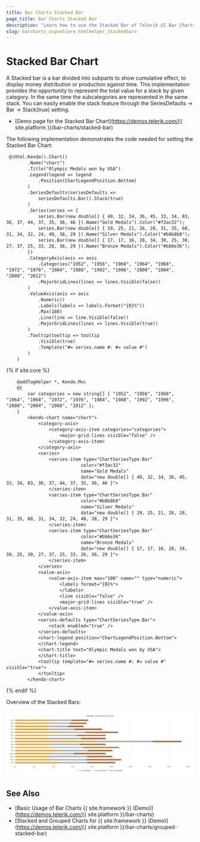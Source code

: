 ```yaml
---
title: Bar Charts Stacked Bar
page_title: Bar Charts Stacked Bar
description: "Learn how to use the Stacked Bar of Telerik UI Bar Charts component for {{ site.framework }}."
slug: barcharts_aspnetcore_htmlhelper_stackedbars
---
```


# Stacked Bar Chart

A Stacked bar is a bar divided into subparts to show cumulative effect, to display money distribution or production against time. This implementation provides the opportunity to represent the total value for a stack by given category. In the same time the subcategories are represented in the same stack. You can easily enable the stack feature through the SeriesDefaults -> Bar -> Stack(true) setting.

* [Demo page for the Stacked Bar Chart](https://demos.telerik.com/{{ site.platform }}/bar-charts/stacked-bar)

The following implementation demonstrates the code needed for setting the Stacked Bar Chart:

```HtmlHelper
 @(Html.Kendo().Chart()
        .Name("chart")
        .Title("Olympic Medals won by USA")
        .Legend(legend => legend
            .Position(ChartLegendPosition.Bottom)
        )
        .SeriesDefaults(seriesDefaults =>
            seriesDefaults.Bar().Stack(true)
        )
        .Series(series => {
            series.Bar(new double[] { 40, 32, 34, 36, 45, 33, 34, 83, 36, 37, 44, 37, 35, 36, 46 }).Name("Gold Medals").Color("#f3ac32");
            series.Bar(new double[] { 19, 25, 21, 26, 28, 31, 35, 60, 31, 34, 32, 24, 40, 38, 29 }).Name("Silver Medals").Color("#b8b8b8");
            series.Bar(new double[] { 17, 17, 16, 28, 34, 30, 25, 30, 27, 37, 25, 33, 26, 36, 29 }).Name("Bronze Medals").Color("#bb6e36");
        })
        .CategoryAxis(axis => axis
            .Categories("1952", "1956", "1960", "1964", "1968", "1972", "1976", "1984", "1988", "1992", "1996", "2000", "2004", "2008", "2012")
            .MajorGridLines(lines => lines.Visible(false))
        )
        .ValueAxis(axis => axis
            .Numeric()
            .Labels(labels => labels.Format("{0}%"))
            .Max(180)
            .Line(line => line.Visible(false))
            .MajorGridLines(lines => lines.Visible(true))
        )
        .Tooltip(tooltip => tooltip
            .Visible(true)
            .Template("#= series.name #: #= value #")
        )
    ) 
```
{% if site.core %}
```TagHelper
    @addTagHelper *, Kendo.Mvc
    @{
        var categories = new string[] { "1952", "1956", "1960", "1964", "1968", "1972", "1976", "1984", "1988", "1992", "1996", "2000", "2004", "2008", "2012" };
    }
        <kendo-chart name="chart">
            <category-axis>
                <category-axis-item categories="categories">
                    <major-grid-lines visible="false" />
                </category-axis-item>
            </category-axis>
            <series>
                <series-item type="ChartSeriesType.Bar"
                            color="#f3ac32"
                            name="Gold Medals"
                            data="new double[] { 40, 32, 34, 36, 45, 33, 34, 83, 36, 37, 44, 37, 35, 36, 46 }">
                </series-item>
                <series-item type="ChartSeriesType.Bar"
                            color="#b8b8b8"
                            name="Silver Medals"
                            data="new double[] { 19, 25, 21, 26, 28, 31, 35, 60, 31, 34, 32, 24, 40, 38, 29 }">
                </series-item>
                <series-item type="ChartSeriesType.Bar"
                            color="#bb6e36"
                            name="Bronze Medals"
                            data="new double[] { 17, 17, 16, 28, 34, 30, 25, 30, 27, 37, 25, 33, 26, 36, 29 }">
                </series-item>
            </series>
            <value-axis>
                <value-axis-item max="180" name="" type="numeric">
                    <labels format="{0}%">
                    </labels>
                    <line visible="false" />
                    <major-grid-lines visible="true" />
                </value-axis-item>
            </value-axis>
            <series-defaults type="ChartSeriesType.Bar">
                <stack enabled="true" />
            </series-defaults>
            <chart-legend position="ChartLegendPosition.Bottom">
            </chart-legend>
            <chart-title text="Olympic Medals won by USA">
            </chart-title>
            <tooltip template="#= series.name #: #= value #" visible="true">
            </tooltip>
        </kendo-chart>
```
{% endif %}

Overview of the Stacked Bars:

![{{ site.product_short }} Stacked Bars](images/stackedBars.png)

## See Also
* [Basic Usage of Bar Charts {{ site.framework }} (Demo)](https://demos.telerik.com/{{ site.platform }}/bar-charts)
* [Stacked and Grouped Charts for {{ site.framework }} (Demo)](https://demos.telerik.com/{{ site.platform }}/bar-charts/grouped-stacked-bar)
